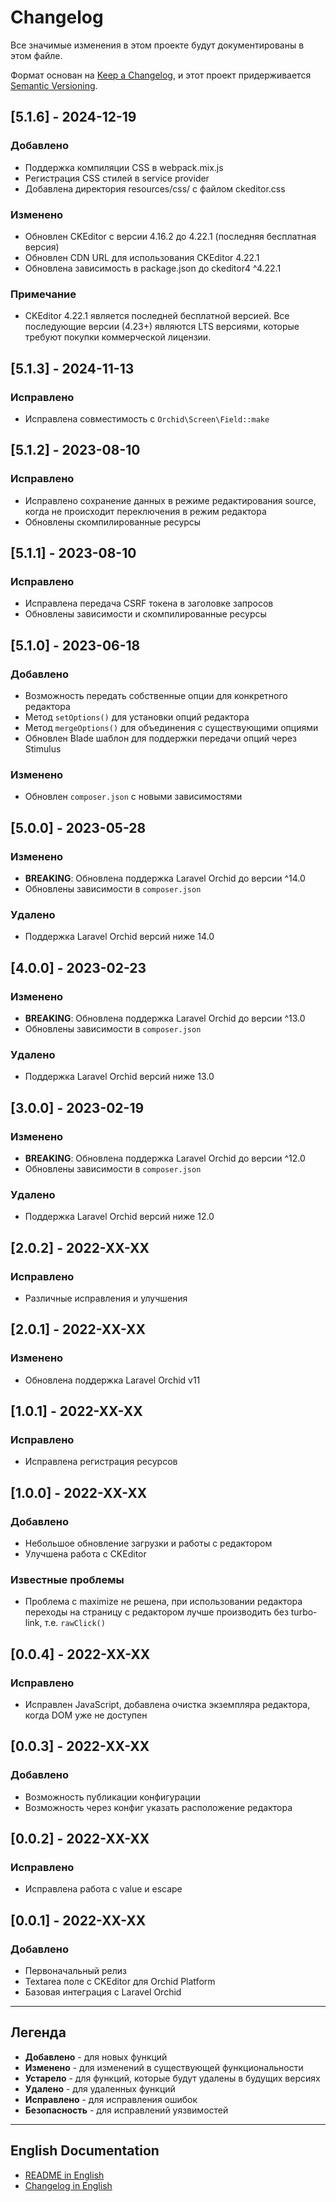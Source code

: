 # Changelog

Все значимые изменения в этом проекте будут документированы в этом файле.

Формат основан на [Keep a Changelog](https://keepachangelog.com/ru/1.0.0/),
и этот проект придерживается [Semantic Versioning](https://semver.org/spec/v2.0.0.html).

## [5.1.6] - 2024-12-19

### Добавлено
- Поддержка компиляции CSS в webpack.mix.js
- Регистрация CSS стилей в service provider
- Добавлена директория resources/css/ с файлом ckeditor.css

### Изменено
- Обновлен CKEditor с версии 4.16.2 до 4.22.1 (последняя бесплатная версия)
- Обновлен CDN URL для использования CKEditor 4.22.1
- Обновлена зависимость в package.json до ckeditor4 ^4.22.1

### Примечание
- CKEditor 4.22.1 является последней бесплатной версией. Все последующие версии (4.23+) являются LTS версиями, которые требуют покупки коммерческой лицензии.

## [5.1.3] - 2024-11-13

### Исправлено
- Исправлена совместимость с `Orchid\Screen\Field::make`

## [5.1.2] - 2023-08-10

### Исправлено
- Исправлено сохранение данных в режиме редактирования source, когда не происходит переключения в режим редактора
- Обновлены скомпилированные ресурсы

## [5.1.1] - 2023-08-10

### Исправлено
- Исправлена передача CSRF токена в заголовке запросов
- Обновлены зависимости и скомпилированные ресурсы

## [5.1.0] - 2023-06-18

### Добавлено
- Возможность передать собственные опции для конкретного редактора
- Метод `setOptions()` для установки опций редактора
- Метод `mergeOptions()` для объединения с существующими опциями
- Обновлен Blade шаблон для поддержки передачи опций через Stimulus

### Изменено
- Обновлен `composer.json` с новыми зависимостями

## [5.0.0] - 2023-05-28

### Изменено
- **BREAKING**: Обновлена поддержка Laravel Orchid до версии ^14.0
- Обновлены зависимости в `composer.json`

### Удалено
- Поддержка Laravel Orchid версий ниже 14.0

## [4.0.0] - 2023-02-23

### Изменено
- **BREAKING**: Обновлена поддержка Laravel Orchid до версии ^13.0
- Обновлены зависимости в `composer.json`

### Удалено
- Поддержка Laravel Orchid версий ниже 13.0

## [3.0.0] - 2023-02-19

### Изменено
- **BREAKING**: Обновлена поддержка Laravel Orchid до версии ^12.0
- Обновлены зависимости в `composer.json`

### Удалено
- Поддержка Laravel Orchid версий ниже 12.0

## [2.0.2] - 2022-XX-XX

### Исправлено
- Различные исправления и улучшения

## [2.0.1] - 2022-XX-XX

### Изменено
- Обновлена поддержка Laravel Orchid v11

## [1.0.1] - 2022-XX-XX

### Исправлено
- Исправлена регистрация ресурсов

## [1.0.0] - 2022-XX-XX

### Добавлено
- Небольшое обновление загрузки и работы с редактором
- Улучшена работа с CKEditor

### Известные проблемы
- Проблема с maximize не решена, при использовании редактора переходы на страницу с редактором лучше производить без turbo-link, т.е. `rawClick()`

## [0.0.4] - 2022-XX-XX

### Исправлено
- Исправлен JavaScript, добавлена очистка экземпляра редактора, когда DOM уже не доступен

## [0.0.3] - 2022-XX-XX

### Добавлено
- Возможность публикации конфигурации
- Возможность через конфиг указать расположение редактора

## [0.0.2] - 2022-XX-XX

### Исправлено
- Исправлена работа с value и escape

## [0.0.1] - 2022-XX-XX

### Добавлено
- Первоначальный релиз
- Textarea поле с CKEditor для Orchid Platform
- Базовая интеграция с Laravel Orchid

---

## Легенда

- **Добавлено** - для новых функций
- **Изменено** - для изменений в существующей функциональности
- **Устарело** - для функций, которые будут удалены в будущих версиях
- **Удалено** - для удаленных функций
- **Исправлено** - для исправления ошибок
- **Безопасность** - для исправлений уязвимостей

---

## English Documentation

- [README in English](readme.md)
- [Changelog in English](CHANGELOG.md)